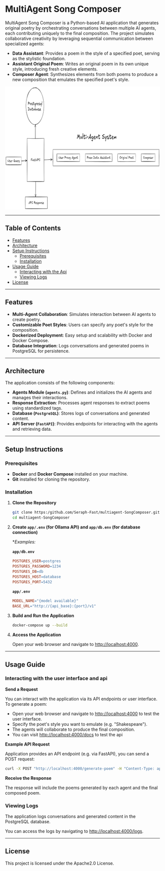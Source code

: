 # MultiAgent Song Composer

MultiAgent Song Composer is a Python-based AI application that generates original poetry by orchestrating conversations between multiple AI agents, each contributing uniquely to the final composition. The project simulates collaborative creativity by leveraging sequential communication between specialized agents:

- **Data Assistant**: Provides a poem in the style of a specified poet, serving as the stylistic foundation.
- **Assistant Original Poem**: Writes an original poem in its own unique style, introducing fresh creative elements.
- **Composer Agent**: Synthesizes elements from both poems to produce a new composition that emulates the specified poet's style.

<img src="architectural diagram.png" alt="Project Image" width="800" height="400">

---

## Table of Contents

- [Features](#features)
- [Architecture](#architecture)
- [Setup Instructions](#setup-instructions)
  - [Prerequisites](#prerequisites)
  - [Installation](#installation)
- [Usage Guide](#usage-guide)
  - [Interacting with the Api](#interacting-with-the-api)
  - [Viewing Logs](#viewing-logs)
- [License](#license)

---

## Features

- **Multi-Agent Collaboration**: Simulates interaction between AI agents to create poetry.
- **Customizable Poet Styles**: Users can specify any poet's style for the composition.
- **Dockerized Deployment**: Easy setup and scalability with Docker and Docker Compose.
- **Database Integration**: Logs conversations and generated poems in PostgreSQL for persistence.

---

## Architecture

The application consists of the following components:

- **Agents Module (`agents.py`)**: Defines and initializes the AI agents and manages their interactions.
- **Response Extraction**: Processes agent responses to extract poems using standardized tags.
- **Database (`PostgreSQL`)**: Stores logs of conversations and generated content.
- **API Server (`FastAPI`)**: Provides endpoints for interacting with the agents and retrieving data.

---

## Setup Instructions

### Prerequisites

- **Docker** and **Docker Compose** installed on your machine.
- **Git** installed for cloning the repository.

### Installation

1. **Clone the Repository**

   ```bash
   git clone https:/github.com/Seraph-Fast/multiagent-SongComposer.git
   cd multiagent-SongComposer
   ```

2. **Create `app/.env` (for Ollama API) and `app/db.env` (for database connection)**

   **Examples:*

   **`app/db.env`**

   ```makefile
   POSTGRES_USER=postgres
   POSTGRES_PASSWORD=1234
   POSTGRES_DB=db
   POSTGRES_HOST=database
   POSTGRES_PORT=5432
   ```

   **`app/.env`**

   ```makefile
   MODEL_NAME="{model available}"
   BASE_URL="http://{api_base}:{port}/v1"
   ```

3. **Build and Run the Application**

   ```bash
   docker-compose up --build
   ```

4. **Access the Application**

   Open your web browser and navigate to [http://localhost:4000](http://localhost:4000).

---

## Usage Guide

### Interacting with the user interface and api

**Send a Request**

You can interact with the application via its API endpoints or user interface. To generate a poem:

- Open your web browser and navigate to [http://localhost:4000](http://localhost:4000) to test the user interface.
- Specify the poet's style you want to emulate (e.g. "Shakespeare").
- The agents will collaborate to produce the final composition.
- You can visit [http://localhost:4000/docs](http://localhost:4000/docs) to test the api

**Example API Request**

Application provides an API endpoint (e.g. via FastAPI), you can send a POST request:

```bash
curl -X POST "http://localhost:4000/generate-poem" -H "Content-Type: application/json" -d '{"poet": "Shakespeare"}'
```

**Receive the Response**

The response will include the poems generated by each agent and the final composed poem.

### Viewing Logs

The application logs conversations and generated content in the PostgreSQL database.

You can access the logs by navigating to [http://localhost:4000/logs](http://localhost:4000/logs).

---


## License

This project is licensed under the Apache2.0 License.
